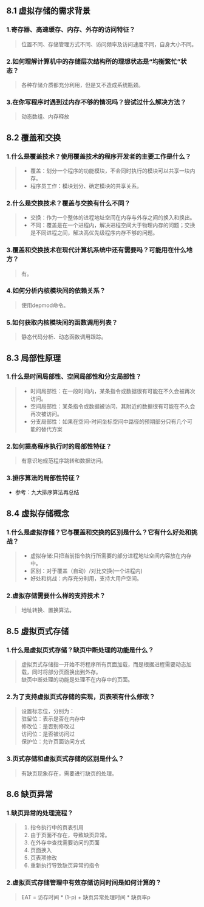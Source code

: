## 8.1 虚拟存储的需求背景
### 1.寄存器、高速缓存、内存、外存的访问特征？

> 位置不同、存储管理方式不同、访问频率及访问速度不同，自身大小不同。

### 2.如何理解计算机中的存储层次结构所的理想状态是“均衡繁忙”状态？

> 各种存储介质都充分利用，但是又不造成系统瓶颈。

### 3.在你写程序时遇到过内存不够的情况吗？尝试过什么解决方法？

> 动态数组、内存释放

## 8.2 覆盖和交换
### 1.什么是覆盖技术？使用覆盖技术的程序开发者的主要工作是什么？

> - 覆盖：划分一个程序的功能模块，不会同时执行的模块可以共享一块内存。
> - 程序员工作：模块划分、确定模块的共享关系。

### 2.什么是交换技术？覆盖与交换有什么不同？

> - 交换：作为一个整体的进程地址空间在内存与外存之间的换入和换出。
> - 不同：覆盖是在一个进程内，解决进程空间大于物理内存的问题；交换是不同进程之间，解决高优先级程序内存不够的问题。

### 3.覆盖和交换技术在现代计算机系统中还有需要吗？可能用在什么地方？

> 有。

### 4.如何分析内核模块间的依赖关系？

> 使用depmod命令。

### 5.如何获取内核模块间的函数调用列表？

> 静态代码分析、动态函数调用跟踪。

## 8.3 局部性原理
### 1.什么是时间局部性、空间局部性和分支局部性？

> - 时间局部性：在一段时间内，某条指令或数据很有可能在不久会被再次访问。
> - 空间局部性：某条指令或数据被访问，其附近的数据很有可能在不久会再次被访问。
> - 分支局部性：如果在空间-时间坐标空间中路径的预期部分只有几个可能的替代方案

### 2.如何提高程序执行时的局部性特征？

> 有意识地规范程序跳转和数据访问。

### 3.排序算法的局部性特征？

- 参考：九大排序算法再总结

## 8.4 虚拟存储概念
### 1.什么是虚拟存储？它与覆盖和交换的区别是什么？它有什么好处和挑战？

> - 虚拟存储:只把当前指令执行所需要的部分进程地址空间内容放在内存中。
> - 区别：对于覆盖（自动）/对比交换(一个进程内)
> - 好处和挑战：内存充分利用，支持大用户空间。

### 2.虚拟存储需要什么样的支持技术？

> 地址转换、置换算法。

## 8.5 虚拟页式存储
### 1.什么是虚拟页式存储？缺页中断处理的功能是什么？

> 虚拟页式存储指一开始不将程序所有页面加载，而是根据进程需要动态加载，同时将部分页面换出到外存。  
缺页中断处理的功能是处理不在内存中的页面。

### 2.为了支持虚拟页式存储的实现，页表项有什么修改？

> 设置标志位，分别为：  
驻留位：表示是否在内存中  
修改位：是否别修改过  
访问位：是否被访问过  
保护位：允许页面访问方式

### 3.页式存储和虚拟页式存储的区别是什么？

> 有缺页现象存在，需要进行缺页的处理。

## 8.6 缺页异常
### 1.缺页异常的处理流程？

> 1. 指令执行中的页表引用  
> 2. 由于页面不存在，导致缺页异常。
> 3. 在外存中查找需要访问的页面
> 4. 页面换入
> 5. 页表项修改
> 6. 重新执行导致缺页异常的指令

### 2.虚拟页式存储管理中有效存储访问时间是如何计算的？

> EAT = 访存时间 * (1-p) + 缺页异常处理时间 * 缺页率p